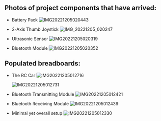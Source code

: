 ## Photos of project components that have arrived:

- Battery Pack
  ![IMG20221205020443](https://user-images.githubusercontent.com/69215958/205572335-9e5e0f9b-717b-44ca-8b57-95a28c518739.jpg)
  
- 2-Axis Thumb Joystick
  ![IMG_20221205_020247](https://user-images.githubusercontent.com/69215958/205572353-b91351cd-5fb3-4c31-a6df-0433b2aaa4db.jpg)
  
- Ultrasonic Sensor
  ![IMG20221205020319](https://user-images.githubusercontent.com/69215958/205572369-e388932a-de78-4447-ad59-45ef9255afd7.jpg)
  
- Bluetooth Module
  ![IMG20221205020352](https://user-images.githubusercontent.com/69215958/205572387-b9dcd296-6c50-4498-9d07-584a9706768e.jpg)


## Populated breadboards: 

- The RC Car
  ![IMG20221205012716](https://user-images.githubusercontent.com/69215958/205569327-49ef83f0-9957-42fd-9181-98a8288936a4.jpg)
  
  ![IMG20221205012731](https://user-images.githubusercontent.com/69215958/205569343-0a5374eb-b3e3-484c-bad0-06a17e33e193.jpg)
  
- Bluetooth Transmitting Module
  ![IMG20221205012421](https://user-images.githubusercontent.com/69215958/205569369-542ccb02-d5fd-4200-b679-2a5c1a349d9e.jpg)
  
- Bluetooth Receiving Module
![IMG20221205012439](https://user-images.githubusercontent.com/69215958/205569307-fe54f226-cb2f-4e25-996d-08e12e042908.jpg)

- Minimal yet overall setup
  ![IMG20221205012330](https://user-images.githubusercontent.com/69215958/205569355-ed00030a-d136-464d-a21b-2fc2f0de57b2.jpg)


